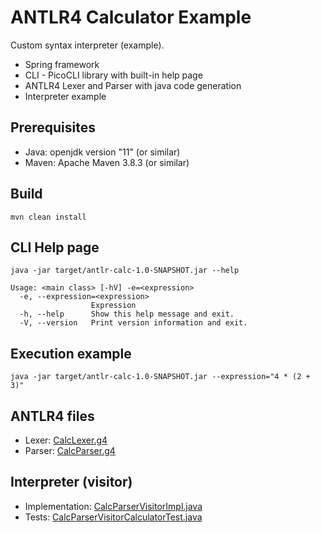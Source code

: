 # ANTLR4 Calculator Example

Custom syntax interpreter (example).

- Spring framework
- CLI - PicoCLI library with built-in help page
- ANTLR4 Lexer and Parser with java code generation
- Interpreter example

## Prerequisites

- Java: openjdk version "11" (or similar)
- Maven: Apache Maven 3.8.3 (or similar)

## Build

```
mvn clean install
```

## CLI Help page 

```
java -jar target/antlr-calc-1.0-SNAPSHOT.jar --help
```

```
Usage: <main class> [-hV] -e=<expression>
  -e, --expression=<expression>
                  Expression
  -h, --help      Show this help message and exit.
  -V, --version   Print version information and exit.
```

## Execution example

```
java -jar target/antlr-calc-1.0-SNAPSHOT.jar --expression="4 * (2 + 3)"
```

## ANTLR4 files

- Lexer: [CalcLexer.g4](src/main/antlr4/com/ilyamur/antlrcalc/CalcLexer.g4)
- Parser: [CalcParser.g4](src/main/antlr4/com/ilyamur/antlrcalc/CalcParser.g4)

## Interpreter (visitor)

- Implementation: [CalcParserVisitorImpl.java](src/main/java/com/ilyamur/antlrcalc/parser/CalcParserVisitorImpl.java)
- Tests: [CalcParserVisitorCalculatorTest.java](src/test/java/com/ilyamur/antlrcalc/service/CalcParserVisitorCalculatorTest.java)
